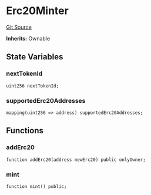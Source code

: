 # Erc20Minter
[Git Source](https://github.com/bob-collective/bob/blob/67a580a9eab42424f3435ce488e8ec16222a7a9b/src/faucet/Erc20Minter.sol)

**Inherits:**
Ownable


## State Variables
### nextTokenId

```solidity
uint256 nextTokenId;
```


### supportedErc20Addresses

```solidity
mapping(uint256 => address) supportedErc20Addresses;
```


## Functions
### addErc20


```solidity
function addErc20(address newErc20) public onlyOwner;
```

### mint


```solidity
function mint() public;
```

